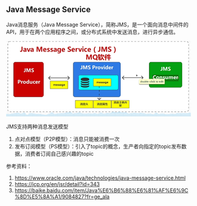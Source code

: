 ## Java Message Service

Java消息服务（Java Message Service），简称JMS，是一个面向消息中间件的API，用于在两个应用程序之间，或分布式系统中发送消息，进行异步通信。

![image-20241009161005275](./images/image-20241009161005275.png)



JMS支持两种消息发送模型

1. 点对点模型（P2P模型）：消息只能被消费一次
2. 发布订阅模型（PS模型）：引入了topic的概念，生产者向指定的topic发布数据，消费者订阅自己感兴趣的topic



参考资料：

1. https://www.oracle.com/java/technologies/java-message-service.html
2. https://jcp.org/en/jsr/detail?id=343
3. https://baike.baidu.com/item/Java%E6%B6%88%E6%81%AF%E6%9C%8D%E5%8A%A1/9084827?fr=ge_ala